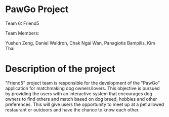 # PawGo Project

Team 6: Friend5

Team Members:

Yushun Zeng,
Daniel Waldron,
Chak Ngai Wan,
Panagiotis Bampilis,
Kim Thai

# Description of the project
"Friend5" project team is responsible for the development of the "PawGo" application for matchmaking dog owners/lovers. This objective is pursued by providing the users with an interactive system that encourages dog owners to find others and match based on dog breed, hobbies and other preferences. This will give users the opportunity to meet up at a pet allowed restaurant or outdoors and have the chance to know each other.
